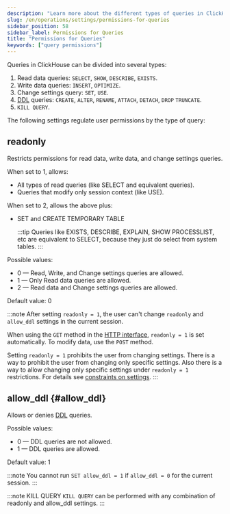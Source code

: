 ```yaml
---
description: "Learn more about the different types of queries in ClickHouse and how to set permissions on them"
slug: /en/operations/settings/permissions-for-queries
sidebar_position: 58
sidebar_label: Permissions for Queries
title: "Permissions for Queries"
keywords: ["query permissions"]
---
```


Queries in ClickHouse can be divided into several types:

1.  Read data queries: `SELECT`, `SHOW`, `DESCRIBE`, `EXISTS`.
2.  Write data queries: `INSERT`, `OPTIMIZE`.
3.  Change settings query: `SET`, `USE`.
4.  [DDL](https://en.wikipedia.org/wiki/Data_definition_language) queries: `CREATE`, `ALTER`, `RENAME`, `ATTACH`, `DETACH`, `DROP` `TRUNCATE`.
5.  `KILL QUERY`.

The following settings regulate user permissions by the type of query:

## readonly

Restricts permissions for read data, write data, and change settings queries.

When set to 1, allows:

- All types of read queries (like SELECT and equivalent queries).
- Queries that modify only session context (like USE).

When set to 2, allows the above plus:
- SET and CREATE TEMPORARY TABLE

  :::tip
  Queries like EXISTS, DESCRIBE, EXPLAIN, SHOW PROCESSLIST, etc are equivalent to SELECT, because they just do select from system tables.
  :::

Possible values:

- 0 — Read, Write, and Change settings queries are allowed.
- 1 — Only Read data queries are allowed.
- 2 — Read data and Change settings queries are allowed.

Default value: 0

:::note
After setting `readonly = 1`, the user can't change `readonly` and `allow_ddl` settings in the current session.

When using the `GET` method in the [HTTP interface](../../interfaces/http.md), `readonly = 1` is set automatically. To modify data, use the `POST` method.

Setting `readonly = 1` prohibits the user from changing settings. There is a way to prohibit the user from changing only specific settings. Also there is a way to allow changing only specific settings under `readonly = 1` restrictions. For details see [constraints on settings](../../operations/settings/constraints-on-settings.md).
:::


## allow_ddl {#allow_ddl}

Allows or denies [DDL](https://en.wikipedia.org/wiki/Data_definition_language) queries.

Possible values:

- 0 — DDL queries are not allowed.
- 1 — DDL queries are allowed.

Default value: 1

:::note
You cannot run `SET allow_ddl = 1` if `allow_ddl = 0` for the current session.
:::


:::note KILL QUERY
`KILL QUERY` can be performed with any combination of readonly and allow_ddl settings.
:::
